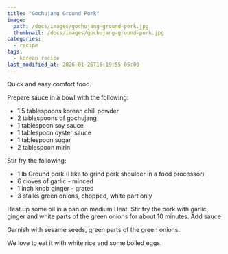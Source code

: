 ```yaml
---
title: "Gochujang Ground Pork"
image: 
  path: /docs/images/gochujang-ground-pork.jpg
  thumbnail: /docs/images/gochujang-ground-pork.jpg
categories:
  - recipe
tags:
  - korean recipe
last_modified_at: 2026-01-26T16:19:55-05:00
---
```


Quick and easy comfort food.

Prepare sauce in a bowl with the following:
* 1.5 tablespoons korean chili powder
* 2 tablespoons of gochujang
* 1 tablespoon soy sauce
* 1 tablespoon oyster sauce
* 1 tablespoon sugar
* 2 tablespoon mirin

 
Stir fry the following:
* 1 lb Ground pork (I like to grind pork shoulder in a food processor)
* 6 cloves of garlic - minced
* 1 inch knob  ginger - grated
* 3 stalks green onions, chopped, white part only


Heat up some oil in a pan on medium Heat.
Stir fry the pork with garlic, ginger and white parts of the green onions for about 10 minutes.
Add sauce

Garnish with sesame seeds, green parts of the green onions. 

We love to eat it with white rice and some boiled eggs.



